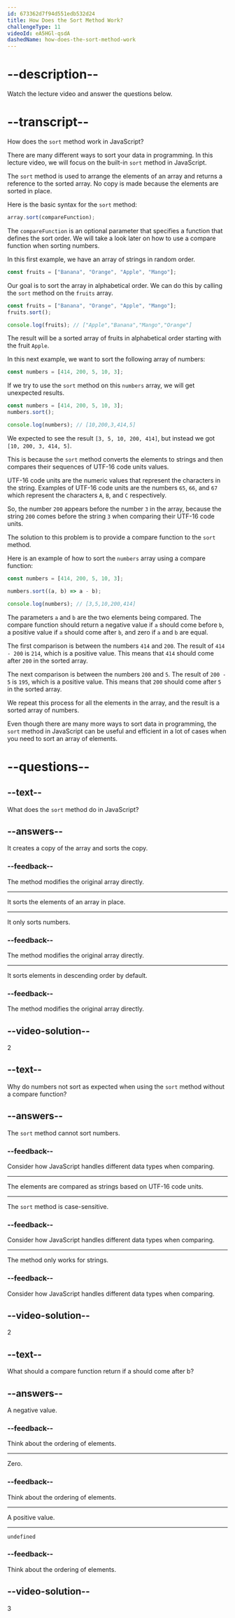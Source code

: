 ```yaml
---
id: 673362d7f94d551edb532d24
title: How Does the Sort Method Work?
challengeType: 11
videoId: eA5HGl-qsdA
dashedName: how-does-the-sort-method-work
---
```


# --description--

Watch the lecture video and answer the questions below.

# --transcript--

How does the `sort` method work in JavaScript?

There are many different ways to sort your data in programming. In this lecture video, we will focus on the built-in `sort` method in JavaScript.

The `sort` method is used to arrange the elements of an array and returns a reference to the sorted array. No copy is made because the elements are sorted in place.

Here is the basic syntax for the `sort` method:

```js
array.sort(compareFunction);
```

The `compareFunction` is an optional parameter that specifies a function that defines the sort order. We will take a look later on how to use a compare function when sorting numbers.

In this first example, we have an array of strings in random order.

```js
const fruits = ["Banana", "Orange", "Apple", "Mango"];
```

Our goal is to sort the array in alphabetical order. We can do this by calling the `sort` method on the `fruits` array.

```js
const fruits = ["Banana", "Orange", "Apple", "Mango"];
fruits.sort();

console.log(fruits); // ["Apple","Banana","Mango","Orange"]
```

The result will be a sorted array of fruits in alphabetical order starting with the fruit `Apple`.

In this next example, we want to sort the following array of numbers:

```js
const numbers = [414, 200, 5, 10, 3];
```

If we try to use the `sort` method on this `numbers` array, we will get unexpected results.

```js
const numbers = [414, 200, 5, 10, 3];
numbers.sort();

console.log(numbers); // [10,200,3,414,5]
```

We expected to see the result `[3, 5, 10, 200, 414]`, but instead we got `[10, 200, 3, 414, 5]`.

This is because the `sort` method converts the elements to strings and then compares their sequences of UTF-16 code units values.

UTF-16 code units are the numeric values that represent the characters in the string. Examples of UTF-16 code units are the numbers `65`, `66`, and `67` which represent the characters `A`, `B`, and `C` respectively.

So, the number `200` appears before the number `3` in the array, because the string `200` comes before the string `3` when comparing their UTF-16 code units.

The solution to this problem is to provide a compare function to the `sort` method.

Here is an example of how to sort the `numbers` array using a compare function:

```js
const numbers = [414, 200, 5, 10, 3];

numbers.sort((a, b) => a - b);

console.log(numbers); // [3,5,10,200,414]
```

The parameters `a` and `b` are the two elements being compared. The compare function should return a negative value if `a` should come before `b`, a positive value if `a` should come after `b`, and zero if `a` and `b` are equal.

The first comparison is between the numbers `414` and `200`. The result of `414 - 200` is `214`, which is a positive value. This means that `414` should come after `200` in the sorted array.

The next comparison is between the numbers `200` and `5`. The result of `200 - 5` is `195`, which is a positive value. This means that `200` should come after `5` in the sorted array.

We repeat this process for all the elements in the array, and the result is a sorted array of numbers.

Even though there are many more ways to sort data in programming, the `sort` method in JavaScript can be useful and efficient in a lot of cases when you need to sort an array of elements.

# --questions--

## --text--

What does the `sort` method do in JavaScript?

## --answers--

It creates a copy of the array and sorts the copy.

### --feedback--

The method modifies the original array directly.

---

It sorts the elements of an array in place.

---

It only sorts numbers.

### --feedback--

The method modifies the original array directly.

---

It sorts elements in descending order by default.

### --feedback--

The method modifies the original array directly.

## --video-solution--

2

## --text--

Why do numbers not sort as expected when using the `sort` method without a compare function?

## --answers--

The `sort` method cannot sort numbers.

### --feedback--

Consider how JavaScript handles different data types when comparing.

---

The elements are compared as strings based on UTF-16 code units.

---

The `sort` method is case-sensitive.

### --feedback--

Consider how JavaScript handles different data types when comparing.

---

The method only works for strings.

### --feedback--

Consider how JavaScript handles different data types when comparing.

## --video-solution--

2

## --text--

What should a compare function return if a should come after b?

## --answers--

A negative value.

### --feedback--

Think about the ordering of elements.

---

Zero.

### --feedback--

Think about the ordering of elements.

---

A positive value.

---

`undefined`

### --feedback--

Think about the ordering of elements.

## --video-solution--

3
